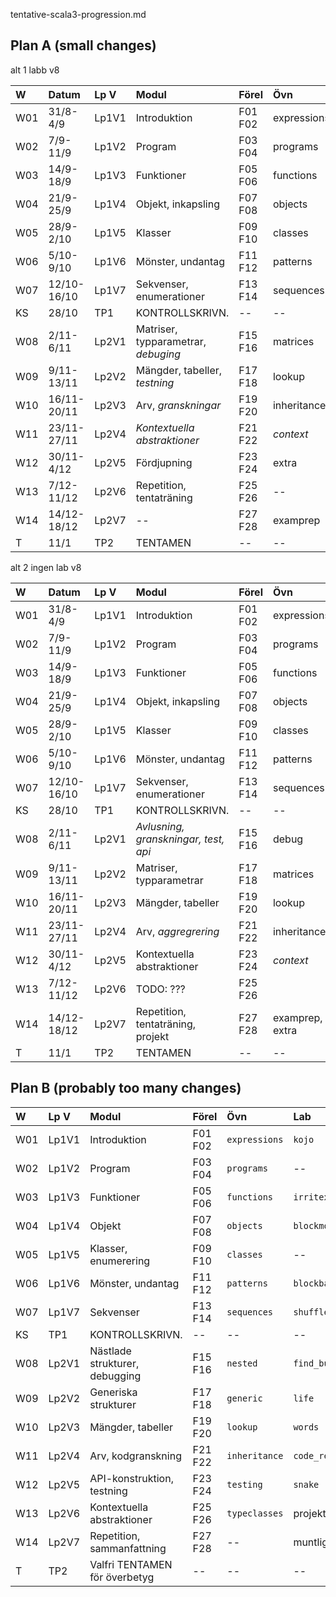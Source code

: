 tentative-scala3-progression.md

## Plan A (small changes)

alt 1 labb v8

| W   | Datum       | Lp V  | Modul                                 | Förel   | Övn         | Lab         |
|:----|:------------|:------|:--------------------------------------|:--------|:------------|:------------|
| W01 | 31/8-4/9    | Lp1V1 | Introduktion                          | F01 F02 | expressions | kojo        |
| W02 | 7/9-11/9    | Lp1V2 | Program                               | F03 F04 | programs    | --          |
| W03 | 14/9-18/9   | Lp1V3 | Funktioner                            | F05 F06 | functions   | irritext    |
| W04 | 21/9-25/9   | Lp1V4 | Objekt, inkapsling                    | F07 F08 | objects     | blockmole   |
| W05 | 28/9-2/10   | Lp1V5 | Klasser                               | F09 F10 | classes     | --          |
| W06 | 5/10-9/10   | Lp1V6 | Mönster, undantag                     | F11 F12 | patterns    | blockbattle |
| W07 | 12/10-16/10 | Lp1V7 | Sekvenser, enumerationer              | F13 F14 | sequences   | shuffle     |
| KS  | 28/10       | TP1   | KONTROLLSKRIVN.                       | --      | --          | --          |
| W08 | 2/11-6/11   | Lp2V1 | Matriser, typparametrar, *debuging*   | F15 F16 | matrices    | life        |
| W09 | 9/11-13/11  | Lp2V2 | Mängder, tabeller, *testning*         | F17 F18 | lookup      | words       |
| W10 | 16/11-20/11 | Lp2V3 | Arv, *granskningar*                   | F19 F20 | inheritance | --          |
| W11 | 23/11-27/11 | Lp2V4 | *Kontextuella abstraktioner*          | F21 F22 | *context*   | snake       |
| W12 | 30/11-4/12  | Lp2V5 | Fördjupning                           | F23 F24 | extra       | --          |
| W13 | 7/12-11/12  | Lp2V6 | Repetition, tentaträning              | F25 F26 | --          | Projekt     |
| W14 | 14/12-18/12 | Lp2V7 | --                                    | F27 F28 | examprep    | Muntligt prov|
| T   | 11/1        | TP2   | TENTAMEN                              | --      | --          | --          |

alt 2 ingen lab v8

| W   | Datum       | Lp V  | Modul                                 | Förel   | Övn         | Lab         |
|:----|:------------|:------|:--------------------------------------|:--------|:------------|:------------|
| W01 | 31/8-4/9    | Lp1V1 | Introduktion                          | F01 F02 | expressions | kojo        |
| W02 | 7/9-11/9    | Lp1V2 | Program                               | F03 F04 | programs    | --          |
| W03 | 14/9-18/9   | Lp1V3 | Funktioner                            | F05 F06 | functions   | irritext    |
| W04 | 21/9-25/9   | Lp1V4 | Objekt, inkapsling                    | F07 F08 | objects     | blockmole   |
| W05 | 28/9-2/10   | Lp1V5 | Klasser                               | F09 F10 | classes     | --          |
| W06 | 5/10-9/10   | Lp1V6 | Mönster, undantag                     | F11 F12 | patterns    | blockbattle |
| W07 | 12/10-16/10 | Lp1V7 | Sekvenser, enumerationer              | F13 F14 | sequences   | shuffle     |
| KS  | 28/10       | TP1   | KONTROLLSKRIVN.                       | --      | --          | --          |
| W08 | 2/11-6/11   | Lp2V1 | *Avlusning, granskningar, test, api*  | F15 F16 | debug       | studyplan   |
| W09 | 9/11-13/11  | Lp2V2 | Matriser, typparametrar               | F17 F18 | matrices    | life        |
| W10 | 16/11-20/11 | Lp2V3 | Mängder, tabeller                     | F19 F20 | lookup      | words       |
| W11 | 23/11-27/11 | Lp2V4 | Arv, *aggregrering*                   | F21 F22 | inheritance | --          |
| W12 | 30/11-4/12  | Lp2V5 | Kontextuella abstraktioner            | F23 F24 | *context*   | snake       |
| W13 | 7/12-11/12  | Lp2V6 | TODO: ???                             | F25 F26 |             | Muntligt prov |
| W14 | 14/12-18/12 | Lp2V7 | Repetition, tentaträning, projekt     | F27 F28 | examprep, extra | Projekt|
| T   | 11/1        | TP2   | TENTAMEN                              | --      | --          | --          |





## Plan B (probably too many changes)

| W   | Lp V  | Modul                             | Förel   | Övn            | Lab           |
|:----|:------|:----------------------------------|:--------|:---------------|:--------------|
| W01 | Lp1V1 | Introduktion                      | F01 F02 | `expressions`  | `kojo`        |
| W02 | Lp1V2 | Program                           | F03 F04 | `programs`     | --            |
| W03 | Lp1V3 | Funktioner                        | F05 F06 | `functions`    | `irritext`    |
| W04 | Lp1V4 | Objekt                            | F07 F08 | `objects`      | `blockmole`   |
| W05 | Lp1V5 | Klasser, enumerering              | F09 F10 | `classes`      | --            |
| W06 | Lp1V6 | Mönster, undantag                 | F11 F12 | `patterns`     | `blockbattle` |
| W07 | Lp1V7 | Sekvenser                         | F13 F14 | `sequences`    | `shuffle`     |
| KS  | TP1   | KONTROLLSKRIVN.                   | --      | --             | --            |
| W08 | Lp2V1 | Nästlade strukturer, debugging    | F15 F16 | `nested`       | `find_bug`    |
| W09 | Lp2V2 | Generiska strukturer              | F17 F18 | `generic`      | `life`        |
| W10 | Lp2V3 | Mängder, tabeller                 | F19 F20 | `lookup`       | `words`       |
| W11 | Lp2V4 | Arv, kodgranskning                | F21 F22 | `inheritance`  | `code_review` |
| W12 | Lp2V5 | API-konstruktion, testning        | F23 F24 | `testing`      | `snake`       |
| W13 | Lp2V6 | Kontextuella abstraktioner        | F25 F26 | `typeclasses`  | projektarbete |
| W14 | Lp2V7 | Repetition, sammanfattning        | F27 F28 | --             | muntligt prov |
| T   | TP2   | Valfri TENTAMEN för överbetyg     | --      | --             | --            |

